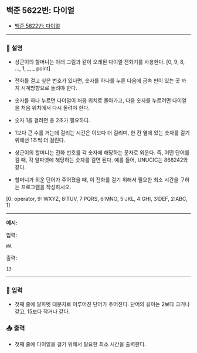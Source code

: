 ## 백준 5622번: 다이얼

- [백준 5622번: 다이얼](https://www.acmicpc.net/problem/5622)

---

### 📖 설명

- 상근이의 할머니는 아래 그림과 같이 오래된 다이얼 전화기를 사용한다. [0, 9, 8, ..., 1, _, _ point]

- 전화를 걸고 싶은 번호가 있다면, 숫자를 하나를 누른 다음에 금속 핀이 있는 곳 까지 시계방향으로 돌려야 한다.
- 숫자를 하나 누르면 다이얼이 처음 위치로 돌아가고, 다음 숫자를 누르려면 다이얼을 처음 위치에서 다시 돌려야 한다.

- 숫자 1을 걸려면 총 2초가 필요하다.
- 1보다 큰 수를 거는데 걸리는 시간은 이보다 더 걸리며, 한 칸 옆에 있는 숫자를 걸기 위해선 1초씩 더 걸린다.

- 상근이의 할머니는 전화 번호를 각 숫자에 해당하는 문자로 외운다. 즉, 어떤 단어를 걸 때, 각 알파벳에 해당하는 숫자를 걸면 된다. 예를 들어, UNUCIC는 868242와 같다.
- 할머니가 외운 단어가 주어졌을 때, 이 전화를 걸기 위해서 필요한 최소 시간을 구하는 프로그램을 작성하시오.

[0: operator, 9: WXYZ, 8:TUV, 7:PQRS, 6:MNO, 5:JKL, 4:GHI, 3:DEF, 2:ABC, 1]

---

**예시:**

입력:

```
WA
```

출력:

```
13
```

---

### 📝 입력

- 첫째 줄에 알파벳 대문자로 이루어진 단어가 주어진다. 단어의 길이는 2보다 크거나 같고, 15보다 작거나 같다.

### 📤 출력

- 첫째 줄에 다이얼을 걸기 위해서 필요한 최소 시간을 출력한다.
